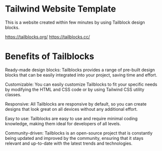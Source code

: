 # Tailwind Website Template

This is a website created within few minutes by using Tailblock design blocks.

https://tailblocks.org/
https://tailblocks.cc/

# Benefits of Tailblocks

Ready-made design blocks: Tailblocks provides a range of pre-built design blocks that can be easily integrated into your project, saving time and effort.

Customizable: You can easily customize Tailblocks to fit your specific needs by modifying the HTML and CSS code or by using Tailwind CSS utility classes.

Responsive: All Tailblocks are responsive by default, so you can create designs that look great on all devices without any additional effort.

Easy to use: Tailblocks are easy to use and require minimal coding knowledge, making them ideal for developers of all levels.

Community-driven: Tailblocks is an open-source project that is constantly being updated and improved by the community, ensuring that it stays relevant and up-to-date with the latest trends and technologies.

